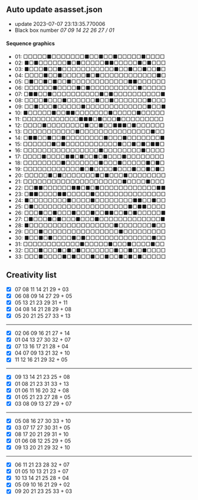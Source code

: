 ## Auto update asasset.json

* update 2023-07-07 23:13:35.770006
* Black box number _07 09 14 22 26 27 / 01_
#### Sequence graphics

* 01: □□□□□■□□□□□□□■□□■□□■□□□□□■□□□□
* 02: ■□■□□□□□□■□■□□□□□■■□□□□□■□■□□□
* 03: ■□□□■□□■□□□□□□□□□□□■□□■□□■□□■□
* 04: □□□□■□□■□□□□□■□■□□□□□□□□□□□□■□
* 05: □■□□■□■□□■□□□□□□□□□□□□■■□□□□□□
* 06: □□□□□□■□□□□■□■□□□□□□□□□□■□□□□□
* 07: □■■□□■□□□□□□□□□□■□■□□□□□□□□□□■
* 08: □□□□■□□□■□□□□□□■□□■□□□□□□□■□□□
* 09: □□■□□□■□□□□□■□□□□□□□□□□□□□■□□■
* 10: ■□□□□□■□□■■□□□□□□□■□□□□□■□□□□□
* 11: □□□□□□□□□□□□■■■□■□□□■□□□□□□□□□
* 12: □□□□■□□□□□□□□■□□■□□■■■□■□□□□□□
* 13: □□□□□□□□□□□■□□□□□□□□□□□□□□□■□□
* 14: □■■□□■□□■□□□□□□□□■□□□■□□□□□□□■
* 15: □□□□□□■□■□□□□□□□□□□□■□□■□■□■■□
* 16: □□□□□□□□□□□□□□□□■□□□□□□□□■□□□□
* 17: □□□□■□□□□■■□■□□■□■□□□■□□□□□□□□
* 18: □□□□□□□□■□□□□□□□■□□□■□□□□□■□■□
* 19: □□□□□□□□□□□□■□■□□□□■□□□■□□■□■□
* 20: □□□□□■□■□□□□□□□■□■□□□■□□□□□□□□
* 21: □□□□□□□□□□□□□□□□□□□□□■□□□□■□□□
* 22: □□■■□□□□□□■■□■□■□□□□□□□□□□□□■■
* 23: □■■□□□□■■□□□□□■□□□□□□□□□□□□□□□
* 24: ■□□□□□□□□■□□□□■□□□□□□□□■■□□■□□
* 25: □■□□□□□□□□□□□□□□□□□□□□■□■■□□□□
* 26: □□□■□□■□□□■□□□■□□■■□□■□■□□□□□■
* 27: □■□□□■□■□□□■□□□■□□□□□□□□□□□□□■
* 28: ■□□□□□□□□□□□□□□□□□□■□□□□□□□■□□
* 29: □□□■□□□□□□□□□□□□□□□□■□□□□□□□□□
* 30: ■□□■□■□□□□■□■□□□□□□□□□□□□□□■□□
* 31: □□□□□□□□□□□□■□□□□□■□□□■□□□□■□□
* 32: □□□■□□□■□■□■□□□□□□□■□□■□□■□□□□
* 33: □□□■□□□□■□■□□□■□□■□□■□■□■□□□□□
## Creativity list

- [x] 07 08 11 14 21 29 + 03
- [x] 06 08 09 14 27 29 + 05
- [x] 05 13 21 23 29 31 + 11
- [x] 04 08 14 21 28 29 + 08
- [x] 05 20 21 25 27 33 + 13
***
- [x] 02 06 09 16 21 27 + 14
- [x] 01 04 13 27 30 32 + 07
- [x] 07 13 16 17 21 28 + 04
- [x] 04 07 09 13 21 32 + 10
- [x] 11 12 16 21 29 32 + 05
***
- [x] 09 13 14 21 23 25 + 08
- [x] 01 08 21 23 31 33 + 13
- [x] 01 06 11 16 20 32 + 08
- [x] 01 05 21 23 27 28 + 05
- [x] 03 08 09 13 27 29 + 07
***
- [x] 05 08 16 27 30 33 + 10
- [x] 03 07 17 27 30 31 + 05
- [x] 08 17 20 21 29 31 + 10
- [x] 01 06 08 12 25 29 + 05
- [x] 09 13 20 21 29 32 + 10
***
- [x] 06 11 21 23 28 32 + 07
- [x] 01 05 10 13 21 23 + 07
- [x] 10 13 14 21 25 28 + 04
- [x] 05 09 10 16 21 29 + 02
- [x] 09 20 21 23 25 33 + 03
